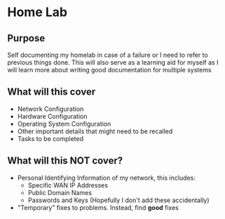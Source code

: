 # Home Lab

## Purpose
Self documenting my homelab in case of a failure or I need to refer to previous things done. This will also serve as a learning aid for myself as I will learn more about writing good documentation for multiple systems

## What will this cover

- Network Configuration
- Hardware Configuration
- Operating System Configuration
- Other important details that might need to be recalled
- Tasks to be completed

## What will this **NOT** cover?

- Personal Identifying Information of my network, this includes:
    - Specific WAN IP Addresses
    - Public Domain Names
    - Passwords and Keys (Hopefully I don't add these accidentally)
- "Temporary" fixes to problems. Instead, find **good** fixes

